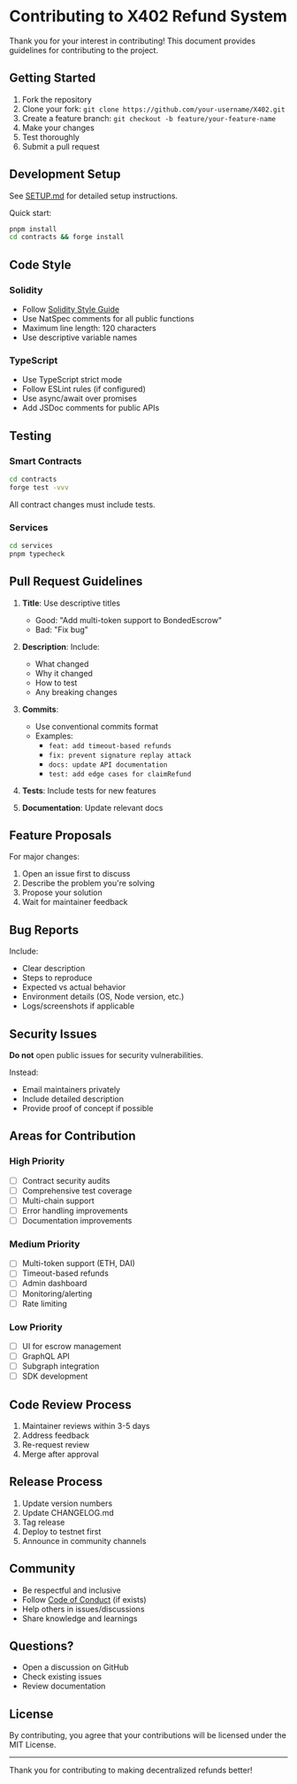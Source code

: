 # Contributing to X402 Refund System

Thank you for your interest in contributing! This document provides guidelines for contributing to the project.

## Getting Started

1. Fork the repository
2. Clone your fork: `git clone https://github.com/your-username/X402.git`
3. Create a feature branch: `git checkout -b feature/your-feature-name`
4. Make your changes
5. Test thoroughly
6. Submit a pull request

## Development Setup

See [SETUP.md](SETUP.md) for detailed setup instructions.

Quick start:
```bash
pnpm install
cd contracts && forge install
```

## Code Style

### Solidity
- Follow [Solidity Style Guide](https://docs.soliditylang.org/en/latest/style-guide.html)
- Use NatSpec comments for all public functions
- Maximum line length: 120 characters
- Use descriptive variable names

### TypeScript
- Use TypeScript strict mode
- Follow ESLint rules (if configured)
- Use async/await over promises
- Add JSDoc comments for public APIs

## Testing

### Smart Contracts
```bash
cd contracts
forge test -vvv
```

All contract changes must include tests.

### Services
```bash
cd services
pnpm typecheck
```

## Pull Request Guidelines

1. **Title**: Use descriptive titles
   - Good: "Add multi-token support to BondedEscrow"
   - Bad: "Fix bug"

2. **Description**: Include:
   - What changed
   - Why it changed
   - How to test
   - Any breaking changes

3. **Commits**:
   - Use conventional commits format
   - Examples:
     - `feat: add timeout-based refunds`
     - `fix: prevent signature replay attack`
     - `docs: update API documentation`
     - `test: add edge cases for claimRefund`

4. **Tests**: Include tests for new features

5. **Documentation**: Update relevant docs

## Feature Proposals

For major changes:

1. Open an issue first to discuss
2. Describe the problem you're solving
3. Propose your solution
4. Wait for maintainer feedback

## Bug Reports

Include:
- Clear description
- Steps to reproduce
- Expected vs actual behavior
- Environment details (OS, Node version, etc.)
- Logs/screenshots if applicable

## Security Issues

**Do not** open public issues for security vulnerabilities.

Instead:
- Email maintainers privately
- Include detailed description
- Provide proof of concept if possible

## Areas for Contribution

### High Priority
- [ ] Contract security audits
- [ ] Comprehensive test coverage
- [ ] Multi-chain support
- [ ] Error handling improvements
- [ ] Documentation improvements

### Medium Priority
- [ ] Multi-token support (ETH, DAI)
- [ ] Timeout-based refunds
- [ ] Admin dashboard
- [ ] Monitoring/alerting
- [ ] Rate limiting

### Low Priority
- [ ] UI for escrow management
- [ ] GraphQL API
- [ ] Subgraph integration
- [ ] SDK development

## Code Review Process

1. Maintainer reviews within 3-5 days
2. Address feedback
3. Re-request review
4. Merge after approval

## Release Process

1. Update version numbers
2. Update CHANGELOG.md
3. Tag release
4. Deploy to testnet first
5. Announce in community channels

## Community

- Be respectful and inclusive
- Follow [Code of Conduct](CODE_OF_CONDUCT.md) (if exists)
- Help others in issues/discussions
- Share knowledge and learnings

## Questions?

- Open a discussion on GitHub
- Check existing issues
- Review documentation

## License

By contributing, you agree that your contributions will be licensed under the MIT License.

---

Thank you for contributing to making decentralized refunds better!
